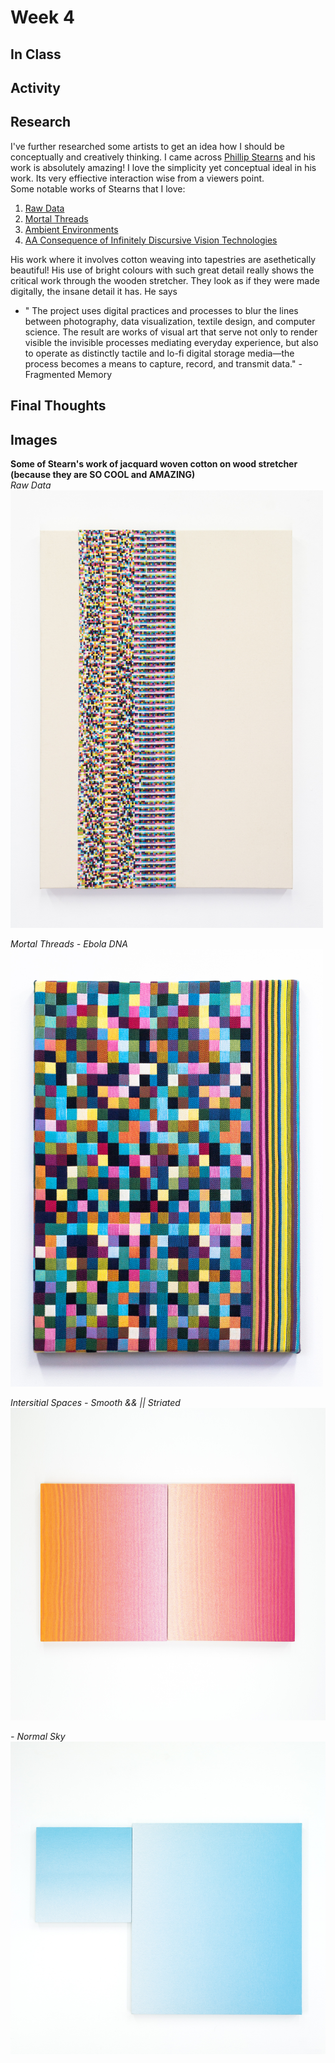 # Week 4 <br/>

## In Class <br/>

## Activity <br/>

## Research <br/>
I've further researched some artists to get an idea how I should be conceptually and creatively thinking. I came across [Phillip Stearns](https://phillipstearns.com/artwork) and his work is absolutely amazing! I love the simplicity yet conceptual ideal in his work. Its very effiective interaction wise from a viewers point. <br/> 
Some notable works of Stearns that I love: <br/>
1. [Raw Data](https://phillipstearns.com/artwork#/raw-data/) <br/>
2. [Mortal Threads](https://phillipstearns.com/artwork#/mortal-threads/) <br/>
3. [Ambient Environments](https://phillipstearns.com/artwork#/ambient-environments/) <br/>
4. [AA Consequence of Infinitely Discursive Vision Technologies](https://phillipstearns.com/artwork#/consequence/) <br/> 

His work where it involves cotton weaving into tapestries are asethetically beautiful! His use of bright colours with such great detail really shows the critical work through the wooden stretcher. They look as if they were made digitally, the insane detail it has. He says <br/> 
- " The project uses digital practices and processes to blur the lines between photography, data visualization, textile design, and computer science. The result are works of visual art that serve not only to render visible the invisible processes mediating everyday experience, but also to operate as distinctly tactile and lo-fi digital storage media—the process becomes a means to capture, record, and transmit data." - Fragmented Memory 





## Final Thoughts <br/>

## Images 
__Some of Stearn's work of jacquard woven cotton on wood stretcher (because they are SO COOL and AMAZING)__ <br/>
_Raw Data_ <br/>
<img src="https://github.com/ChantelLai/Slave-to-the-Algorithm/blob/master/Week%204/RawData-IMG_0319.jpg" alt="IMG_0319.jpg" border="0" width="500" height="700"/> <br/>

_Mortal Threads - Ebola DNA_ <br/>
<img src="https://github.com/ChantelLai/Slave-to-the-Algorithm/blob/master/Week%204/ViralCode_Ebola_61x76cm.jpg" alt="ViralCode_Ebola_61x76cm.jpg" border="0" width="500" height="700"/> <br/>

_Intersitial Spaces - Smooth && || Striated_ <br/>
<img src="https://github.com/ChantelLai/Slave-to-the-Algorithm/blob/master/Week%204/WEB-Normal_Gradients-IMG_0798.jpg" alt="WEB-Normal_Gradients-IMG_0798.jpg" border="0" width="700" height="500"/> <br/>

_- Normal Sky_ <br/>
<img src="https://github.com/ChantelLai/Slave-to-the-Algorithm/blob/master/Week%204/WEB-Normal_Gradients-IMG_0805.jpg" alt="WEB-Normal_Gradients-IMG_0805.jpg" border="0" width="700" height="500"/> <br/>





